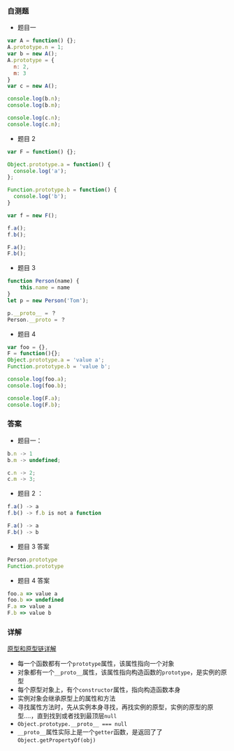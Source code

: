 ### 自测题

+ 题目一

```js
var A = function() {};
A.prototype.n = 1;
var b = new A();
A.prototype = {
  n: 2,
  m: 3  
}
var c = new A();

console.log(b.n);
console.log(b.m);

console.log(c.n);
console.log(c.m);
```

+ 题目 2

```js
var F = function() {};

Object.prototype.a = function() {
  console.log('a');
};

Function.prototype.b = function() {
  console.log('b');
}

var f = new F();

f.a();
f.b();

F.a();
F.b();
```

- 题目 3

```js
function Person(name) {
    this.name = name
}
let p = new Person('Tom');

p.__proto__ = ？
Person.__proto = ？
```

- 题目 4

```js
var foo = {},
F = function(){};
Object.prototype.a = 'value a';
Function.prototype.b = 'value b';

console.log(foo.a);
console.log(foo.b);

console.log(F.a);
console.log(F.b);
```



### 答案

+ 题目一：

```js
b.n -> 1
b.m -> undefined;

c.n -> 2;
c.m -> 3;
```

- 题目 2 ：

```js
f.a() -> a
f.b() -> f.b is not a function

F.a() -> a
F.b() -> b
```

- 题目 3 答案

```js
Person.prototype
Function.prototype
```

- 题目 4 答案

```js
foo.a => value a
foo.b => undefined
F.a => value a
F.b => value b
```



### 详解

[原型和原型链详解](https://blog.csdn.net/Y_H_Tang/article/details/105599049?spm=1001.2014.3001.5502)

+ 每一个函数都有一个`prototype`属性，该属性指向一个对象
+ 对象都有一个`__proto__`属性，该属性指向构造函数的`prototype`，是实例的原型
+ 每个原型对象上，有个`constructor`属性，指向构造函数本身
+ 实例对象会继承原型上的属性和方法
+ 寻找属性方法时，先从实例本身寻找，再找实例的原型，实例的原型的原型....，直到找到或者找到最顶层`null`
+ `Object.prototype.__proto__ === null`
+ `__proto__`属性实际上是一个`getter`函数，是返回了了`Object.getPropertyOf(obj)`